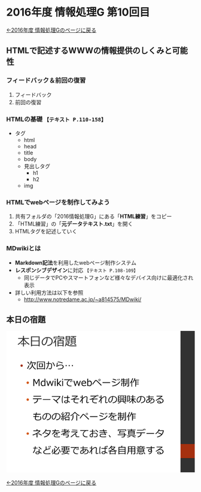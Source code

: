 #  2016年度 情報処理G 第10回目

[←2016年度 情報処理Gのページに戻る](#!lecture/2016infoG.md)

## HTMLで記述するWWWの情報提供のしくみと可能性

### フィードバック＆前回の復習

1. フィードバック
2. 前回の復習

### HTMLの基礎 `【テキスト P.110-158】`

- タグ
	- html
	- head
	- title
	- body
	- 見出しタグ
		- h1
		- h2
	- img

### HTMLでwebページを制作してみよう

1. 共有フォルダの「2016情報処理G」にある「**HTML練習**」をコピー
2. 「HTML練習」の「**元データテキスト.txt**」を開く
3. HTMLタグを記述していく

### MDwikiとは

- **Markdown記法**を利用したwebページ制作システム
- **レスポンシブデザイン**に対応 `【テキスト P.108-109】`
	- 同じデータでPCやスマートフォンなど様々なデバイス向けに最適化され表示
- 詳しい利用方法は以下を参照
	- http://www.notredame.ac.jp/~a814575/MDwiki/

## 本日の宿題

![](10/kadai01.png)

[←2016年度 情報処理Gのページに戻る](#!lecture/2016infoG.md)